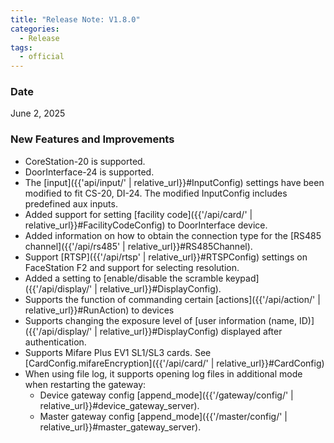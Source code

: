 ```yaml
---
title: "Release Note: V1.8.0"
categories:
  - Release
tags:
  - official
---
```


### Date
June 2, 2025

### New Features and Improvements

* CoreStation-20 is supported.
* DoorInterface-24 is supported.
* The [input]({{'api/input/' | relative_url}}#InputConfig) settings have been modified to fit CS-20, DI-24. The modified InputConfig includes predefined aux inputs.
* Added support for setting [facility code]({{'/api/card/' | relative_url}}#FacilityCodeConfig) to DoorInterface device.
* Added information on how to obtain the connection type for the [RS485 channel]({{'/api/rs485' | relative_url}}#RS485Channel).
* Support [RTSP]({{'/api/rtsp' | relative_url}}#RTSPConfig) settings on FaceStation F2 and support for selecting resolution.
* Added a setting to [enable/disable the scramble keypad]({{'/api/display/' | relative_url}}#DisplayConfig).
* Supports the function of commanding certain [actions]({{'/api/action/' | relative_url}}#RunAction) to devices
* Supports changing the exposure level of [user information (name, ID)]({{'/api/display/' | relative_url}}#DisplayConfig) displayed after authentication.
* Supports Mifare Plus EV1 SL1/SL3 cards. See [CardConfig.mifareEncryption]({{'/api/card/' | relative_url}}#CardConfig)
* When using file log, it supports opening log files in additional mode when restarting the gateway:
  - Device gateway config [append_mode]({{'/gateway/config/' | relative_url}}#device_gateway_server).
  - Master gateway config [append_mode]({{'/master/config/' | relative_url}}#master_gateway_server).
